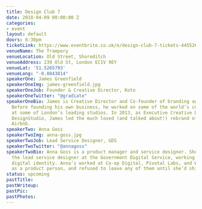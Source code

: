 ```yaml
---
title: Design Club 7
date: 2018-04-09 00:00:00 Z
categories:
- event
layout: default
doors: 6:30pm
ticketLink: https://www.eventbrite.co.uk/e/design-club-7-tickets-44552610056#tickets
venueName: The Trampery
venueLocation: Old Street, Shoreditch
venueAddress: 239 Old St, London EC1V 9EY
venueLat: '51.5265793'
venueLong: "-0.0843814"
speakerOne: James Greenfield
speakerOneImg: james-greenfield.jpg
speakerOneJob: Founder & Creative Director, Koto
speakerOneTwitter: "@gradiate"
speakerOneBio: James is Creative Director and Co-founder of branding agency Koto.
  Before founding his own business, he worked on some of the world’s coolest brands
  at some of London’s leading studios. In 2013, as Executive Creative Director at
  DesignStudio, James led the much loved (and talked about!) rebrand of tech giant
  Airbnb.
speakerTwo: Anna Goss
speakerTwoImg: anna-goss.jpg
speakerTwoJob: Lead Service Designer, GDS
speakerTwoTwitter: "@annagoss"
speakerTwoBio: Anna Goss is a product manager and service designer. She’s currently
  the lead service designer at the Government Digital Service, working on unpicking
  digital identity. Anna’s worked at Co-op Digital, Pivotal Labs, and With Associates
  as a product person, and refused to leave any of them until she’d shipped things.
status: upcoming
pastTitle: 
pastWriteup: 
pastPic: 
pastPhotos: 
---
```



